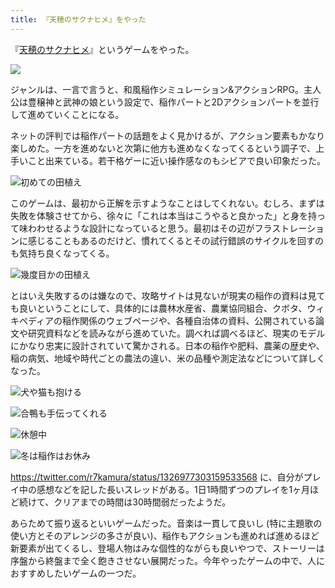 ```yaml
---
title: 『天穂のサクナヒメ』をやった
---
```


『[天穂のサクナヒメ](https://www.marv.jp/special/game/sakuna/)』というゲームをやった。

![](https://i.imgur.com/5sEwieeh.jpg)

ジャンルは、一言で言うと、和風稲作シミュレーション&アクションRPG。主人公は豊穣神と武神の娘という設定で、稲作パートと2Dアクションパートを並行して進めていくことになる。

ネットの評判では稲作パートの話題をよく見かけるが、アクション要素もかなり楽しめた。一方を進めないと次第に他方も進めなくなってくるという調子で、上手いこと出来ている。若干格ゲーに近い操作感なのもシビアで良い印象だった。

![](https://i.imgur.com/dSRj1aVh.jpg "初めての田植え")

このゲームは、最初から正解を示すようなことはしてくれない。むしろ、まずは失敗を体験させてから、徐々に「これは本当はこうやると良かった」と身を持って味わわせるような設計になっていると思う。最初はその辺がフラストレーションに感じることもあるのだけど、慣れてくるとその試行錯誤のサイクルを回すのも気持ち良くなってくる。

![](https://i.imgur.com/Bcm66WGh.jpg "幾度目かの田植え")

とはいえ失敗するのは嫌なので、攻略サイトは見ないが現実の稲作の資料は見ても良いということにして、具体的には農林水産省、農業協同組合、クボタ、ウィキペディアの稲作関係のウェブページや、各種自治体の資料、公開されている論文や研究資料などを読みながら進めていた。調べれば調べるほど、現実のモデルにかなり忠実に設計されていて驚かされる。日本の稲作や肥料、農薬の歴史や、稲の病気、地域や時代ごとの農法の違い、米の品種や測定法などについて詳しくなった。

![](https://i.imgur.com/s3PCrCAh.jpg "犬や猫も抱ける")

![](https://i.imgur.com/pLXakxyh.jpg "合鴨も手伝ってくれる")

![](https://i.imgur.com/Fu8vEaFh.jpg "休憩中")

![](https://i.imgur.com/BagZPE4h.png "冬は稲作はお休み")

<https://twitter.com/r7kamura/status/1326977303159533568> に、自分がプレイ中の感想などを記した長いスレッドがある。1日1時間ずつのプレイを1ヶ月ほど続けて、クリアまでの時間は30時間弱だったようだ。

あらためて振り返るといいゲームだった。音楽は一貫して良いし (特に主題歌の使い方とそのアレンジの多さが良い)、稲作もアクションも進めれば進めるほど新要素が出てくるし、登場人物はみな個性的ながらも良いやつで、ストーリーは序盤から終盤まで全く飽きさせない展開だった。今年やったゲームの中で、人におすすめしたいゲームの一つだ。
